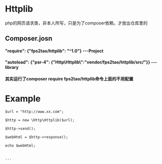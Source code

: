 # Httplib
php的网页请求类，非本人所写，只是为了composer依赖。才放出仓库里的

## Composer.josn

#### "require": {"fps2tao/httplib": "^1.0"} ---Project

#### "autoload": {"psr-4": {"Http\\Httplib\\":"vendor/fps2tao/httplib/src/"}}  ---library

#### 其实运行了composer require fps2tao/httplib命令上面的不用配置


# Example
	$url = "http://www.xx.com";

	$http = new \Http\Httplib($url);

	$http->send();

	$webHtml = $http->response();

	echo $webHtml;
	

	...